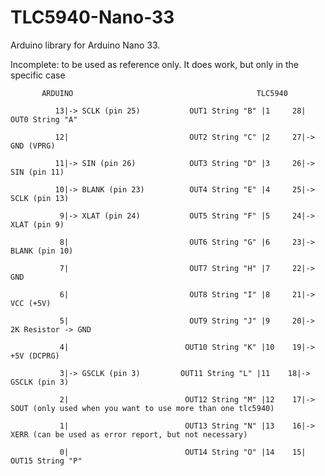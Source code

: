 # TLC5940-Nano-33
Arduino library for Arduino Nano 33. 

Incomplete: to be used as reference only. It does work, but only in the specific case

           ARDUINO                                         TLC5940       
           
              13|-> SCLK (pin 25)           OUT1 String "B" |1     28| OUT0 String "A"
              
              12|                           OUT2 String "C" |2     27|-> GND (VPRG)
              
              11|-> SIN (pin 26)            OUT3 String "D" |3     26|-> SIN (pin 11)
              
              10|-> BLANK (pin 23)          OUT4 String "E" |4     25|-> SCLK (pin 13)
              
               9|-> XLAT (pin 24)           OUT5 String "F" |5     24|-> XLAT (pin 9)
               
               8|                           OUT6 String "G" |6     23|-> BLANK (pin 10)
               
               7|                           OUT7 String "H" |7     22|-> GND
               
               6|                           OUT8 String "I" |8     21|-> VCC (+5V)
               
               5|                           OUT9 String "J" |9     20|-> 2K Resistor -> GND  
               
               4|                          OUT10 String "K" |10    19|-> +5V (DCPRG)
               
               3|-> GSCLK (pin 3)         OUT11 String "L" |11    18|-> GSCLK (pin 3)
               
               2|                          OUT12 String "M" |12    17|-> SOUT (only used when you want to use more than one tlc5940)
               
               1|                          OUT13 String "N" |13    16|-> XERR (can be used as error report, but not necessary)
               
               0|                          OUT14 String "O" |14    15| OUT15 String "P"       

